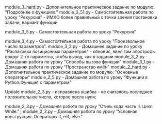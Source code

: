 module_3_hard.py - Дополнительное практическое задание по модулю: "Подробнее о функциях."
module_3_51.py - Самостоятельная работа по уроку "Рекурсия" - ИМХО более правильный с точки зрения постановки задачи, вариант функции

module_3_5.py - Самостоятельная работа по уроку "Рекурсия"

module_3_4.py - Самостоятельная работа по уроку "Произвольное число параметров".
module_3_3.py - Домашнее задание по уроку "Распаковка позиционных параметров" - обновил, ввел там апострофы вокруг 2-го параметна, чтобы вывод, как в задании
module_3_2.py - Домашняя работа по уроку "Способы вызова функции"
module_3_1.py - Домашняя работа по уроку "Пространство имён"
module_2_hard.py  - Дополнительное практическое задание по модулю: "Основные операторы"
module_2_5.py - Домашняя работа по уроку "Функции в Python.Функция с параметром"

Update module_2_3.py - исправлена ошибка - не считалось последнее положительное число, которое после нуля;

module_2_3.py - Домашняя работа по уроку "Стиль кода часть II. Цикл While." ;
module_2_2.py - Домашняя работа по уроку "Условная конструкция. Операторы if, elif, else."
